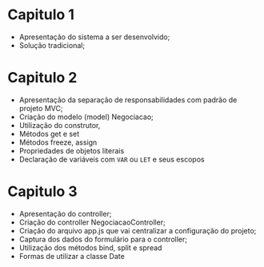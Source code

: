 # Capitulo 1
- Apresentação do sistema a ser desenvolvido;
- Solução tradicional; 

# Capitulo 2
 - Apresentação da separação de responsabilidades com padrão de projeto MVC;
 - Criação do modelo (model) Negociacao;
 - Utilização do construtor, 
 - Métodos get e set
 - Métodos freeze, assign
 - Propriedades de objetos literais
 - Declaração de variáveis com `VAR` ou `LET` e seus escopos

 # Capitulo 3
 - Apresentação do controller;
 - Criação do controller NegociacaoController;
 - Criação do arquivo app.js que vai centralizar a configuração do projeto;
 - Captura dos dados do formulário para o controller;
 - Utilização dos métodos bind, split e spread
 - Formas de utilizar a classe Date